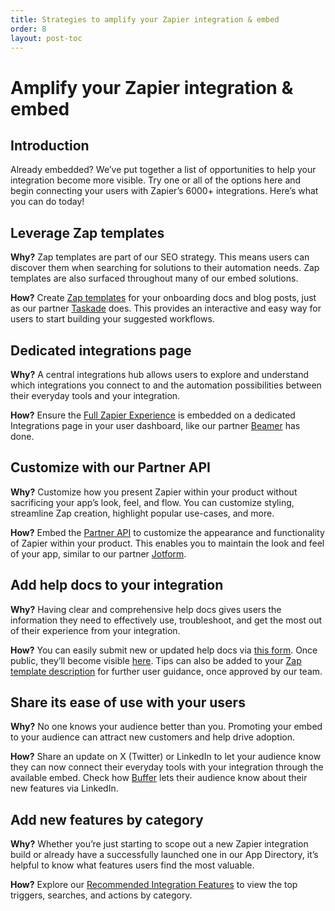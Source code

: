 ```yaml
---
title: Strategies to amplify your Zapier integration & embed
order: 8
layout: post-toc
---
```


# Amplify your Zapier integration & embed

## Introduction
Already embedded? We’ve put together a list of opportunities to help your integration become more visible. Try one or all of the options here and begin connecting your users with Zapier’s 6000+ integrations. Here’s what you can do today!

## Leverage Zap templates
**Why?** Zap templates are part of our SEO strategy. This means users can discover them when searching for solutions to their automation needs. Zap templates are also surfaced throughout many of our embed solutions.

**How?** Create [Zap templates](https://platform.zapier.com/publish/zap-templates) for your onboarding docs and blog posts, just as our partner [Taskade](https://www.taskade.com/blog/taskade-zapier-inegrations/) does. This provides an interactive and easy way for users to start building your suggested workflows.

## Dedicated integrations page
**Why?** A central integrations hub allows users to explore and understand which integrations you connect to and the automation possibilities between their everyday tools and your integration.

**How?** Ensure the [Full Zapier Experience](https://platform.zapier.com/embed/full-zapier-experience) is embedded on a dedicated Integrations page in your user dashboard, like our partner [Beamer](https://cdn.zappy.app/87c6b552218c568fa6fbe6fbd82ffb0e.png) has done.

## Customize with our Partner API
**Why?** Customize how you present Zapier within your product without sacrificing your app’s look, feel, and flow. You can customize styling, streamline Zap creation, highlight popular use-cases, and more.

**How?** Embed the [Partner API](https://platform.zapier.com/embed/partner-api) to customize the appearance and functionality of Zapier within your product. This enables you to maintain the look and feel of your app, similar to our partner [Jotform](https://cdn.zappy.app/f6091ff68c4564227e1cab1a8a171e5f.png).

## Add help docs to your integration
**Why?** Having clear and comprehensive help docs gives users the information they need to effectively use, troubleshoot, and get the most out of their experience from your integration.

**How?** You can easily submit new or updated help docs via [this form](https://form.jotform.com/202233475923352). Once public, they’ll become visible [here](https://help.zapier.com/hc/en-us). Tips can also be added to your [Zap template description](https://platform.zapier.com/publish/zap-templates#how-to-write-a-zap-template-description) for further user guidance, once approved by our team.

## Share its ease of use with your users
**Why?** No one knows your audience better than you. Promoting your embed to your audience can attract new customers and help drive adoption.

**How?** Share an update on X (Twitter) or LinkedIn to let your audience know they can now connect their everyday tools with your integration through the available embed. Check how [Buffer](https://www.linkedin.com/posts/bufferapp_automation-aficionados-our-zapier-activity-7049385771811696640-zVTA/) lets their audience know about their new features via LinkedIn.

## Add new features by category
**Why?** Whether you’re just starting to scope out a new Zapier integration build or already have a successfully launched one in our App Directory, it’s helpful to know what features users find the most valuable.

**How?** Explore our [Recommended Integration Features](https://platform.zapier.com/build/recommended-integration-features) to view the top triggers, searches, and actions by category.